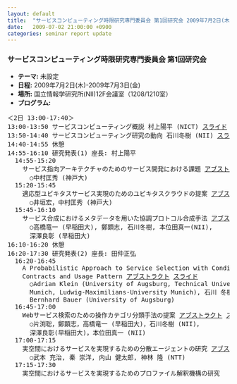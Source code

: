 ```yaml
---
layout: default
title:  "サービスコンピューティング時限研究専門委員会 第1回研究会 2009年7月2日(木)-2009年7月3日(金)"
date:   2009-07-02 21:00:00 +0900
categories: seminar report update
---
```


### サービスコンピューティング時限研究専門委員会 第1回研究会
- __テーマ:__ 未設定
- __日程:__ 2009年7月2日(木)-2009年7月3日(金)
- __場所:__ 国立情報学研究所(NII)12F会議室（1208/1210室）
- __プログラム:__


<pre>
＜2日 13:00-17:40＞
13:00-13:50 サービスコンピューティング概説 村上陽平 (NICT) <a href="/assets/file20090702/murakami_slide.pdf">スライド</a>
13:50-14:40 サービスコンピューティング研究の動向 石川冬樹 (NII) <a href="/assets/file20090702/ishikawa_slide.pdf">スライド</a>
14:40-14:55 休憩
14:55-16:10 研究発表(1) 座長: 村上陽平
  14:55-15:20
    サービス指向アーキテクチャのためのサービス開発における課題 <a href="/assets/file20090702/nakamura_abstract.pdf">アブストラクト</a> <a href="/assets/file20090702/nakamura_slide.pdf">スライド</a>
      ○中村匡秀 (神戸大)
  15:20-15:45
    適応型ユビキタスサービス実現のためのユビキタスクラウドの提案 <a href="/assets/file20090702/igaki_abstract.pdf">アブストラクト</a>
      ○井垣宏，中村匡秀 (神戸大)
  15:45-16:10
    サービス合成におけるメタデータを用いた協調プロトコル合成手法 <a href="/assets/file20090702/takahashi_abstract.pdf">アブストラクト</a>
      ○高橋竜一 (早稲田大), 鄭顕志, 石川冬樹, 本位田真一(NII),
      深澤良彰 (早稲田大)
16:10-16:20 休憩
16:20-17:30 研究発表(2) 座長: 田仲正弘
  16:20-16:45
    A Probabilistic Approach to Service Selection with Conditional
    Contracts and Usage Pattern <a href="/assets/file20090702/klein_abstract.pdf">アブストラクト</a> <a href="/assets/file20090702/klein_slide.pdf">スライド</a>
      ○Adrian Klein (University of Augsburg, Technical University
      Munich, Ludwig-Maximilians-University Munich), 石川 冬樹 (NII)，
      Bernhard Bauer (University of Augsburg)
  16:45-17:00
    Webサービス検索のための操作カテゴリ分類手法の提案 <a href="/assets/file20090702/katafuchi_abstract.pdf">アブストラクト</a> <a href="/assets/file20090702/katafuchi_slide.pdf">スライド</a>
      ○片渕聡，鄭顕志，高橋竜一 (早稲田大)，石川冬樹 (NII)，
      深澤良彰(早稲田大)，本位田真一 (NII)
  17:00-17:15
    実空間におけるサービスを実現するための分散エージェントの研究 <a href="/assets/file20090702/takemoto_abstract.pdf">アブストラクト</a>
      ○武本 充治, 秦 崇洋, 内山 健太郎, 神林 隆 (NTT)
  17:15-17:30
    実空間におけるサービスを実現するためのプロファイル解釈機構の研究 </pre>

